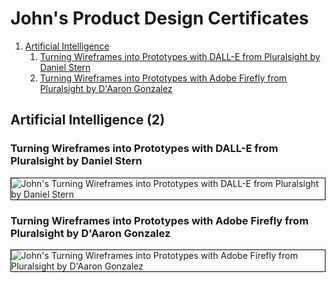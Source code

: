 # John's Product Design Certificates
1. [Artificial Intelligence](#artificial-intelligence-2)
    1. [Turning Wireframes into Prototypes with DALL-E from Pluralsight by Daniel Stern](#turning-wireframes-into-prototypes-with-dall-e-from-pluralsight-by-daniel-stern)
    1. [Turning Wireframes into Prototypes with Adobe Firefly from Pluralsight by D'Aaron Gonzalez](#turning-wireframes-into-prototypes-with-adobe-firefly-from-pluralsight-by-daaron-gonzalez)
## Artificial Intelligence (2)
### Turning Wireframes into Prototypes with DALL-E from Pluralsight by Daniel Stern

<img src="../cert_product-design_ai_turning-wireframes-into-prototypes-with-dall-e_pluralsight_daniel-stern_2024-06-15.png" alt="John's Turning Wireframes into Prototypes with DALL-E from Pluralsight by Daniel Stern" style="border:1px solid #000000" />

### Turning Wireframes into Prototypes with Adobe Firefly from Pluralsight by D'Aaron Gonzalez

<img src="../cert_product-design_ai_turning-wireframes-into-prototypes-with-adobe-firefly_pluralsight_daaron-gonzalez_2025-06-15.png" alt="John's Turning Wireframes into Prototypes with Adobe Firefly from Pluralsight by D'Aaron Gonzalez" style="border:1px solid #000000" />

